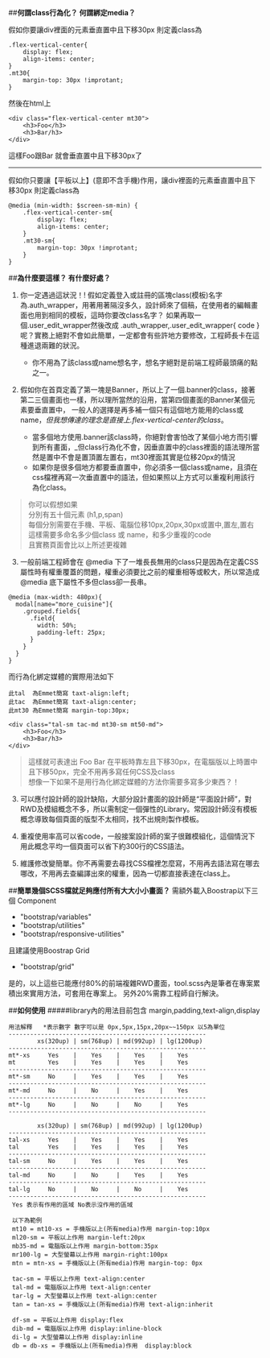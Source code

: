 ##**何謂class行為化？ 何謂綁定media？**

假如你要讓div裡面的元素垂直置中且下移30px 則定義class為
```
.flex-vertical-center{
    display: flex;
    align-items: center;
}
.mt30{
    margin-top: 30px !improtant;
}
```
然後在html上
```
<div class="flex-vertical-center mt30">
    <h3>Foo</h3>
    <h3>Bar/h3>
</div>
```
這樣Foo跟Bar 就會垂直置中且下移30px了
* * *

假如你只要讓【平板以上】(意即不含手機)作用，讓div裡面的元素垂直置中且下移30px 則定義class為
```
@media (min-width: $screen-sm-min) {
    .flex-vertical-center-sm{
        display: flex;
        align-items: center;
    }
    .mt30-sm{
        margin-top: 30px !improtant;
    }
}
```

##**為什麼要這樣？ 有什麼好處？**

1. 你一定遇過這狀況！! 假如定義登入或註冊的區塊class(模板)名字為.auth_wrapper，用著用著隔沒多久，設計師來了個稿，在使用者的編輯畫面也用到相同的模板，這時你要改class名字？
如果再取一個.user_edit_wrapper然後改成 .auth_wrapper,.user_edit_wrapper{ code } 呢？實務上絕對不會如此簡單，一定都會有些許地方要修改，工程師長卡在這種進退兩難的狀況。
    * 你不用為了該class或name想名字，想名字絕對是前端工程師最頭痛的點之一。

2. 假如你在首頁定義了第一塊是Banner，所以上了一個.banner的class，接著第二三個畫面也一樣，所以理所當然的沿用，當第四個畫面的Banner某個元素要垂直置中，
一般人的選擇是再多補一個只有這個地方能用的class或name，_但我想傳達的理念是直接上.flex-vertical-center的class_。

    * 當多個地方使用.banner該class時，你絕對會害怕改了某個小地方而引響到所有畫面，_但class行為化不會，因垂直置中的class裡面的語法理所當然是置中不會是置頂置左置右，mt30裡面其實是位移20px的情況
    * 如果你是很多個地方都要垂直置中，你必須多一個class或name，且須在css檔裡再寫一次垂直置中的語法，但如果照以上方式可以重複利用該行為化class。
   
 
>你可以假想如果  
分別有五十個元素 (h1,p,span)  
每個分別需要在手機、平板、電腦位移10px,20px,30px或置中,置左,置右   
這樣需要多命名多少個class 或 name，和多少重複的code  
且實務頁面會比以上所述更複雜

3. 一般前端工程師會在 @media 下了一堆長長無用的class只是因為在定義CSS屬性時有權重覆蓋的問題，權重必須要比之前的權重相等或較大，所以常造成 @media 底下屬性不多但class卻一長串。
```
@media (max-width: 480px){
  modal[name="more_cuisine"]{
    .grouped.fields{
      .field{
        width: 50%;
        padding-left: 25px;
      }
    }
  }
}
```

而行為化綁定媒體的實際用法如下 
    
```
此tal  為Emmet簡寫 taxt-align:left;
此tac  為Emmet簡寫 taxt-align:center;
此mt30 為Emmet簡寫 margin-top:30px;

<div class="tal-sm tac-md mt30-sm mt50-md">
    <h3>Foo</h3>
    <h3>Bar/h3>
</div>
```
>  這樣就可表達出 Foo Bar 在平板時靠左且下移30px，在電腦版以上時置中且下移50px，完全不用再多寫任何CSS及class  
想像一下如果不是用行為化綁定媒體的方法你需要多寫多少東西？！

3. 可以應付設計師的設計缺陷，大部分設計畫面的設計師是“平面設計師”，對RWD及模組概念不多，所以需制定一個彈性的Library。常因設計師沒有模板概念導致每個頁面的版型不太相同，找不出規則製作模板。

4. 重複使用率高可以省code，一般接案設計師的案子很難模組化，這個情況下用此概念平均一個頁面可以省下約300行的CSS語法。

5. 維護修改變簡單。你不再需要去尋找CSS檔裡怎麼寫，不用再去語法寫在哪去哪改，不用再去查編譯出來的權重，因為一切都直接表達在class上。


##**簡單幾個SCSS檔就足夠應付所有大大小小畫面？**
需額外載入Boostrap以下三個 Component
* "bootstrap/variables"
* "bootstrap/utilities"
* "bootstrap/responsive-utilities"

且建議使用Boostrap Grid
* "bootstrap/grid"

是的，以上這些已能應付80%的前端複雜RWD畫面，tool.scss內是筆者在專案累積出來實用方法，可套用在專案上。
另外20%需靠工程師自行解決。



##**如何使用**
#####library內的用法目前包含 margin,padding,text-align,display

    用法解釋   *表示數字 數字可以是 0px,5px,15px,20px~~150px 以5為單位
    -------------------------------------------------------
            xs(320up) | sm(768up) | md(992up) | lg(1200up)
    -------------------------------------------------------
    mt*-xs     Yes    |    Yes    |    Yes    |    Yes
    mt         Yes    |    Yes    |    Yes    |    Yes
    -------------------------------------------------------
    mt*-sm     No     |    Yes    |    Yes    |    Yes
    -------------------------------------------------------
    mt*-md     No     |    No     |    Yes    |    Yes
    -------------------------------------------------------
    mt*-lg     No     |    No     |    No     |    Yes
    -------------------------------------------------------
    
            xs(320up) | sm(768up) | md(992up) | lg(1200up)
    -------------------------------------------------------
    tal-xs     Yes    |    Yes    |    Yes    |    Yes
    tal        Yes    |    Yes    |    Yes    |    Yes
    -------------------------------------------------------
    tal-sm     No     |    Yes    |    Yes    |    Yes
    -------------------------------------------------------
    tal-md     No     |    No     |    Yes    |    Yes
    -------------------------------------------------------
    tal-lg     No     |    No     |    No     |    Yes
    -------------------------------------------------------    
     Yes 表示有作用的區域 No表示沒作用的區域
      
     以下為範例 
     mt10 = mt10-xs = 手機版以上(所有media)作用 margin-top:10px 
     ml20-sm = 平板以上作用 margin-left:20px
     mb35-md = 電腦版以上作用 margin-bottom:35px
     mr100-lg = 大型螢幕以上作用 margin-right:100px
     mtn = mtn-xs = 手機版以上(所有media)作用 margin-top: 0px
     
     tac-sm = 平板以上作用 text-align:center
     tal-md = 電腦版以上作用 text-align:center
     tar-lg = 大型螢幕以上作用 text-align:center
     tan = tan-xs = 手機版以上(所有media)作用 text-align:inherit
     
     df-sm = 平板以上作用 display:flex
     dib-md = 電腦版以上作用 display:inline-block
     di-lg = 大型螢幕以上作用 display:inline
     db = db-xs = 手機版以上(所有media)作用  display:block
     
